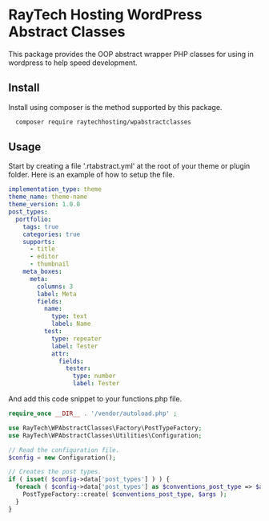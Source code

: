 # RayTech Hosting WordPress Abstract Classes

This package provides the OOP abstract wrapper PHP classes for using in wordpress to help speed development.

## Install

Install using composer is the method supported by this package.

```bash
  composer require raytechhosting/wpabstractclasses
```

## Usage

Start by creating a file '.rtabstract.yml' at the root of your theme or plugin folder.
Here is an example of how to setup the file.

```yaml
implementation_type: theme
theme_name: theme-name
theme_version: 1.0.0
post_types:
  portfolio:
    tags: true
    categories: true
    supports: 
      - title
      - editor
      - thumbnail
    meta_boxes:
      meta:
        columns: 3
        label: Meta
        fields:
          name:
            type: text
            label: Name
          test:
            type: repeater
            label: Tester
            attr:
              fields:
                tester:
                  type: number
                  label: Tester
```

And add this code snippet to your functions.php file.

```php
require_once __DIR__ . '/vendor/autoload.php' ;

use RayTech\WPAbstractClasses\Factory\PostTypeFactory;
use RayTech\WPAbstractClasses\Utilities\Configuration;

// Read the configuration file.
$config = new Configuration();

// Creates the post types.
if ( isset( $config->data['post_types'] ) ) {
  foreach ( $config->data['post_types'] as $conventions_post_type => $args ) {
    PostTypeFactory::create( $conventions_post_type, $args );
  }
}
```
